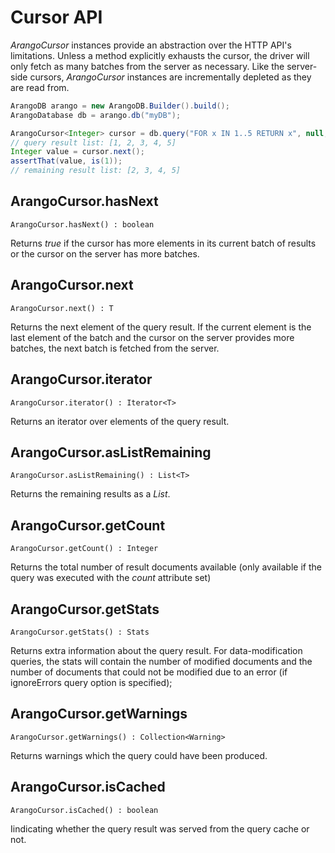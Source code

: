 # Cursor API

_ArangoCursor_ instances provide an abstraction over the HTTP API's limitations. Unless a method explicitly exhausts the cursor, the driver will only fetch as many batches from the server as necessary. Like the server-side cursors, _ArangoCursor_ instances are incrementally depleted as they are read from.

```Java
ArangoDB arango = new ArangoDB.Builder().build();
ArangoDatabase db = arango.db("myDB");

ArangoCursor<Integer> cursor = db.query("FOR x IN 1..5 RETURN x", null, null, Integer.class);
// query result list: [1, 2, 3, 4, 5]
Integer value = cursor.next();
assertThat(value, is(1));
// remaining result list: [2, 3, 4, 5]
```

## ArangoCursor.hasNext

```
ArangoCursor.hasNext() : boolean
```

Returns _true_ if the cursor has more elements in its current batch of results or the cursor on the server has more batches.

## ArangoCursor.next

```
ArangoCursor.next() : T
```

Returns the next element of the query result. If the current element is the last element of the batch and the cursor on the server provides more batches, the next batch is fetched from the server.

## ArangoCursor.iterator

```
ArangoCursor.iterator() : Iterator<T>
```

Returns an iterator over elements of the query result.

## ArangoCursor.asListRemaining

```
ArangoCursor.asListRemaining() : List<T>
```

Returns the remaining results as a _List_.

## ArangoCursor.getCount

```
ArangoCursor.getCount() : Integer
```

Returns the total number of result documents available (only available if the query was executed with the _count_ attribute set)

## ArangoCursor.getStats

```
ArangoCursor.getStats() : Stats
```

Returns extra information about the query result. For data-modification queries, the stats will contain the number of modified documents and the number of documents that could not be modified due to an error (if ignoreErrors query option is specified);

## ArangoCursor.getWarnings

```
ArangoCursor.getWarnings() : Collection<Warning>
```

Returns warnings which the query could have been produced.

## ArangoCursor.isCached

```
ArangoCursor.isCached() : boolean
```

Iindicating whether the query result was served from the query cache or not.

